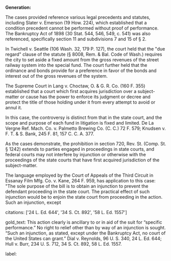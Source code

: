 **Generation:**

 <answer>

The cases provided reference various legal precedents and statutes, including Slater v. Emerson (19 How. 224), which established that a condition precedent cannot be performed without proof of performance. The Bankruptcy Act of 1898 (30 Stat. 544, 546, 549, c. 541) was also referenced, specifically section 11 and subdivisions 7 and 15 of § 2.

In Twichell v. Seattle (106 Wash. 32, 179 P. 127), the court held that the "due regard" clause of the statute (§ 8008, Rem. & Bal. Code of Wash.) requires the city to set aside a fixed amount from the gross revenues of the street railway system into the special fund. The court further held that the ordinance and bonds provide for a preference in favor of the bonds and interest out of the gross revenues of the system.

The Supreme Court in Lang v. Choctaw, O. & G. R. Co. (160 F. 355) established that a court which first acquires jurisdiction over a subject-matter or cause has the power to enforce its judgment or decree and protect the title of those holding under it from every attempt to avoid or annul it.

In this case, the controversy is distinct from that in the state court, and the scope and purpose of each fund in litigation is fixed and limited. De La Vergne Ref. Mach. Co. v. Palmetto Brewing Co. (C. C.) 72 F. 579; Knudsen v. F. T. & S. Bank, 245 F. 81, 157 C. C. A. 377.

As the cases demonstrate, the prohibition in section 720, Rev. St. (Comp. St. § 1242) extends to parties engaged in proceedings in state courts, and federal courts may not interfere by injunction or otherwise with the proceedings of the state courts that have first acquired jurisdiction of the subject-matter.

The language employed by the Court of Appeals of the Third Circuit in Essanay Film Mfg. Co. v. Kane, 264 F. 959, has application to this case: "The sole purpose of the bill is to obtain an injunction to prevent the defendant proceeding in the state court. The practical effect of such injunction would be to enjoin the state court from proceeding in the action. Such an injunction, except

citations: ['24 L. Ed. 644', '34 S. Ct. 892', '58 L. Ed. 1557']

gold_text: This action clearly is ancillary to or in aid of the suit for “specific performance.” No right to relief other than by way of an injunction is sought. “Such an injunction, as stated, except under the Bankruptcy Act, no court of the United States can grant.” Dial v. Reynolds, 96 U. S. 340, 24 L. Ed. 644; Hull v. Burr, 234 U. S. 712, 34 S. Ct. 892, 58 L. Ed. 1557.

label: 